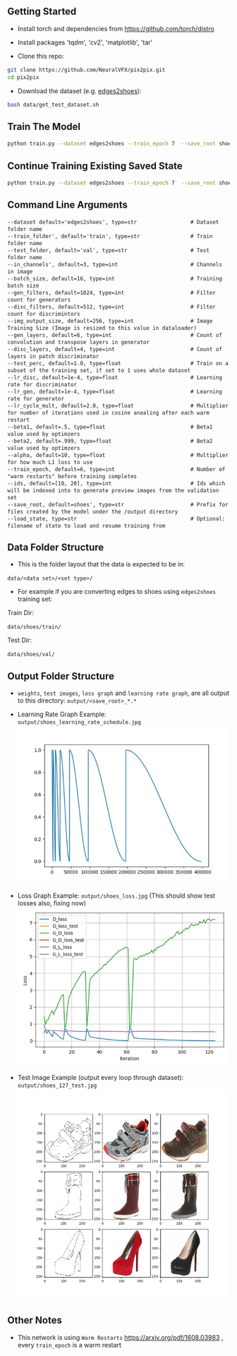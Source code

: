 
## Getting Started
- Install torch and dependencies from https://github.com/torch/distro
- Install packages 'tqdm', 'cv2', 'matplotlib', 'tar'

- Clone this repo:
```bash
git clone https://github.com/NeuralVFX/pix2pix.git
cd pix2pix
```
- Download the dataset (e.g. [edges2shoes](https://people.eecs.berkeley.edu/~tinghuiz/projects/pix2pix/datasets/edges2shoes.tar.gz)):
```bash
bash data/get_test_dataset.sh
```

## Train The Model
```bash
python train.py --dataset edges2shoes --train_epoch 7  --save_root shoes 
```

## Continue Training Existing Saved State
```bash
python train.py --dataset edges2shoes --train_epoch 7  --save_root shoes  --load_state output/shoes_3.json
```

## Command Line Arguments

```
--dataset default='edges2shoes', type=str                 # Dataset folder name
--train_folder', default='train', type=str                # Train folder name
--test_folder, default='val', type=str                    # Test folder name
--in_channels', default=3, type=int                       # Channels in image
--batch_size, default=16, type=int                        # Training batch size
--gen_filters, default=1024, type=int                     # Filter count for generators
--disc_filters, default=512, type=int                     # Filter count for discrimintors
--img_output_size, default=256, type=int                  # Image Training Size (Image is resized to this value in dataloader)
--gen_layers, default=6, type=int                         # Count of convolution and transpose layers in generator
--disc_layers, default=4, type=int                        # Count of layers in patch discriminator
--test_perc, default=1.0, type=float                      # Train on a subset of the training set, if set to 1 uses whole dataset
--lr_disc, default=1e-4, type=float                       # Learning rate for discriminator
--lr_gen, default=1e-4, type=float                        # Learning rate for generator
--lr_cycle_mult, default=2.0, type=float                  # Multiplier for number of iterations used in cosine anealing after each warm restart
--beta1, default=.5, type=float                           # Beta1 value used by optimzers
--beta2, default=.999, type=float                         # Beta2 value used by optimzers
--alpha, default=10, type=float                           # Multiplier for how much L1 loss to use
--train_epoch, default=6, type=int                        # Number of "warm restarts" before training completes
--ids, default=[10, 20], type=int                         # Ids which will be indexed into to generate preview images from the validation set
--save_root, default=shoes', type=str                     # Prefix for files created by the model under the /output directory
--load_state, type=str                                    # Optional: filename of state to load and resume training from
```

## Data Folder Structure

- This is the folder layout that the data is expected to be in:

`data/<data set>/<set type>/`

- For example if you are converting edges to shoes using `edges2shoes` training set:

Train Dir:

`data/shoes/train/`

Test Dir:

`data/shoes/val/`

## Output Folder Structure

- `weights`, `test images`, `loss graph` and `learning rate graph`, are all output to this directory: `output/<save_root>_*.*`

- Learning Rate Graph Example: `output/shoes_learning_rate_schedule.jpg`
![](output/shoes_learning_rate_schedule.jpg)

- Loss Graph Example: `output/shoes_loss.jpg` (This should show test losses also, fixing now)
![](output/shoes_loss.jpg)

- Test Image Example (output every loop through dataset): `output/shoes_127_test.jpg`
![](output/shoes_127_test.jpg)

## Other Notes

- This network is using `Warm Restarts` https://arxiv.org/pdf/1608.03983 , every `train_epoch` is a warm restart
